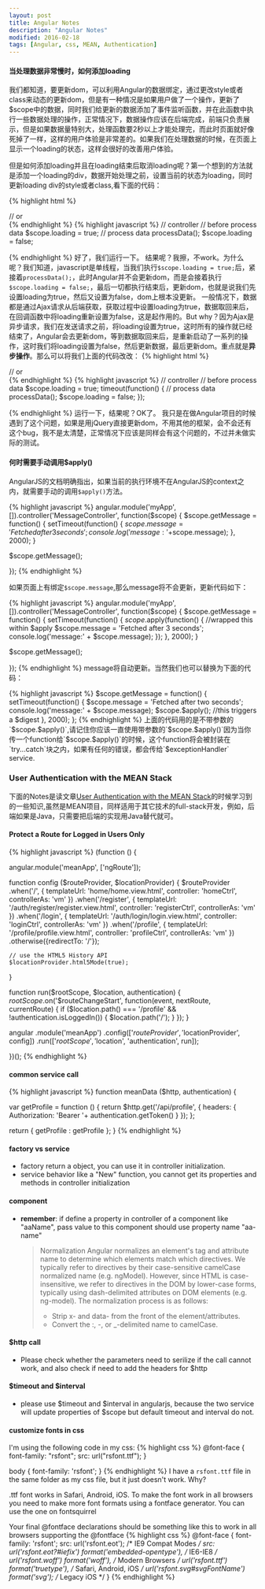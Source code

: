 ```yaml
---
layout: post
title: Angular Notes
description: "Angular Notes"
modified: 2016-02-18
tags: [Angular, css, MEAN, Authentication]
---
```


#### 当处理数据非常慢时，如何添加loading
我们都知道，要更新dom，可以利用Angular的数据绑定，通过更改style或者class来动态的更新dom，但是有一种情况是如果用户做了一个操作，更新了$scope中的数据，同时我们给更新的数据添加了事件监听函数，并在此函数中执行一些数据处理的操作，正常情况下，数据操作应该在后端完成，前端只负责展示，但是如果数据量特别大，处理函数要2秒以上才能处理完，而此时页面就好像死掉了一样，这样的用户体验是非常差的。如果我们在处理数据的时候，在页面上显示一个loading的状态，这样会很好的改善用户体验。
<!--more-->
但是如何添加loading并且在loading结束后取消loading呢？第一个想到的方法就是添加一个loading的div，数据开始处理之前，设置当前的状态为loading，同时更新loading div的style或者class,看下面的代码：

{% highlight html %}
<div id="loading" ng-style="{display: loading ? 'block' : 'none'}"></div>
// or
<div id="loading" ng-class="{show: loading}"></div>
{% endhighlight %}
{% highlight javascript %}
// controller
// before process data
$scope.loading = true;
// process data
processData();
$scope.loading = false;

{% endhighlight %}
好了，我们运行一下。
结果呢？我擦，不work。为什么呢？我们知道，javascript是单线程，当我们执行`$scope.loading = true;`后，紧接着`processData();`，此时Angular并不会更新dom，而是会接着执行`$scope.loading = false;`，最后一切都执行结束后，更新dom，也就是说我们先设置loading为true，然后又设置为false，dom上根本没更新。
一般情况下，数据都是通过Ajax请求从后端获取，获取过程中设置loading为true，数据取回来后，在回调函数中将loading重新设置为false，这是起作用的。But why？因为Ajax是异步请求，我们在发送请求之前，将loading设置为true，这时所有的操作就已经结束了，Angular会去更新dom，等到数据取回来后，是重新启动了一系列的操作，这时我们将loading设置为false，然后更新数据，最后更新dom。重点就是**异步操作**。那么可以将我们上面的代码改改：
{% highlight html %}
<div id="loading" ng-style="{display: loading ? 'block' : 'none'}"></div>
// or
<div id="loading" ng-class="{show: loading}"></div>
{% endhighlight %}
{% highlight javascript %}
// controller
// before process data
$scope.loading = true;
timeout(function() {
    // process data
    processData();
    $scope.loading = false;
});

{% endhighlight %}
运行一下，结果呢？OK了。
我只是在做Angular项目的时候遇到了这个问题，如果是用jQuery直接更新dom，不用其他的框架，会不会还有这个bug，我不是太清楚，正常情况下应该是同样会有这个问题的，不过并未做实际的测试。

#### 何时需要手动调用$apply()
AngularJS的文档明确指出，如果当前的执行环境不在AngularJS的context之内，就需要手动的调用`$apply()`方法。

{% highlight javascript %}
angular.module('myApp',[]).controller('MessageController', function($scope) {
  $scope.getMessage = function() {
    setTimeout(function() {
      $scope.message = 'Fetched after 3 seconds';
      console.log('message:'+$scope.message);
    }, 2000);
  }

  $scope.getMessage();

});
{% endhighlight %}

如果页面上有绑定`$scope.message`,那么message将不会更新，更新代码如下：

{% highlight javascript %}
angular.module('myApp',[]).controller('MessageController', function($scope) {
  $scope.getMessage = function() {
    setTimeout(function() {
      $scope.$apply(function() {
        //wrapped this within $apply
        $scope.message = 'Fetched after 3 seconds';
        console.log('message:' + $scope.message);
      });
    }, 2000);
  }

  $scope.getMessage();

});
{% endhighlight %}
message将自动更新。当然我们也可以替换为下面的代码：

{% highlight javascript %}
$scope.getMessage = function() {
  setTimeout(function() {
    $scope.message = 'Fetched after two seconds';
    console.log('message:' + $scope.message);
    $scope.$apply(); //this triggers a $digest
  }, 2000);
};
{% endhighlight %}
上面的代码用的是不带参数的`$scope.$apply()`,请记住你应该一直使用带参数的`$scope.$apply()`因为当你传一个function给`$scope.$apply()`的时候，这个function将会被封装在`try...catch`块之内，如果有任何的错误，都会传给`$exceptionHandler` service.

### User Authentication with the MEAN Stack

下面的Notes是读文章[User Authentication with the MEAN Stack](http://www.sitepoint.com/user-authenication-mean-stack/)的时候学习到的一些知识,虽然是MEAN项目，同样适用于其它技术的full-stack开发，例如，后端如果是Java，只需要把后端的实现用Java替代就可。

#### Protect a Route for Logged in Users Only

{% highlight javascript %}
(function () {

  angular.module('meanApp', ['ngRoute']);

  function config ($routeProvider, $locationProvider) {
    $routeProvider
      .when('/', {
        templateUrl: 'home/home.view.html',
        controller: 'homeCtrl',
        controllerAs: 'vm'
      })
      .when('/register', {
        templateUrl: '/auth/register/register.view.html',
        controller: 'registerCtrl',
        controllerAs: 'vm'
      })
      .when('/login', {
        templateUrl: '/auth/login/login.view.html',
        controller: 'loginCtrl',
        controllerAs: 'vm'
      })
      .when('/profile', {
        templateUrl: '/profile/profile.view.html',
        controller: 'profileCtrl',
        controllerAs: 'vm'
      })
      .otherwise({redirectTo: '/'});

    // use the HTML5 History API
    $locationProvider.html5Mode(true);
  }

  function run($rootScope, $location, authentication) {
    $rootScope.$on('$routeChangeStart', function(event, nextRoute, currentRoute) {
      if ($location.path() === '/profile' && !authentication.isLoggedIn()) {
        $location.path('/');
      }
    });
  }

  angular
    .module('meanApp')
    .config(['$routeProvider', '$locationProvider', config])
    .run(['$rootScope', '$location', 'authentication', run]);

})();
{% endhighlight %}

#### common service call

{% highlight javascript %}
function meanData ($http, authentication) {

  var getProfile = function () {
    return $http.get('/api/profile', {
      headers: {
        Authorization: 'Bearer '+ authentication.getToken()
      }
    });
  };

  return {
    getProfile : getProfile
  };
}
{% endhighlight %}


#### factory vs service
* factory return a object, you can use it in controller initialization.
* service behavior like a "New" function, you cannot get its properties and methods in controller initialization

#### component
* **remember**: if define a property in controller of a component like "aaName", pass value to this component should use property name "aa-name"

  > Normalization
  > Angular normalizes an element's tag and attribute name to determine which elements match which directives. We typically refer to directives by their case-sensitive camelCase normalized name (e.g. ngModel). However, since HTML is case-insensitive, we refer to directives in the DOM by lower-case forms, typically using dash-delimited attributes on DOM elements (e.g. ng-model).
  > The normalization process is as follows:
  > * Strip x- and data- from the front of the element/attributes.
  > * Convert the :, -, or _-delimited name to camelCase.

#### $http call
* Please check whether the parameters need to serilize if the call cannot work, and also check if need to add the headers for $http

#### $timeout and $interval
* please use $timeout and $interval in angularjs, because the two service will update properties of $scope but default timeout and interval do not.

#### customize fonts in css
I'm using the following code in my css:
{% highlight css %}
@font-face {
    font-family: "rsfont";
    src: url("rsfont.ttf");
}

body {
    font-family: 'rsfont';
}
{% endhighlight %}
I have a `rsfont.ttf` file in the same folder as my css file, but it just doesn't work. Why?

.ttf font works in Safari, Android, iOS. To make the font work in all browsers you need to make more font formats using a fontface generator. You can use the one on fontsquirrel

Your final @fontface declarations should be something like this to work in all browsers supporting the @fontface
{% highlight css %}
@font-face {
  font-family: 'rsfont';
  src: url('rsfont.eot'); /* IE9 Compat Modes */
  src: url('rsfont.eot?#iefix') format('embedded-opentype'), /* IE6-IE8 */
       url('rsfont.woff') format('woff'), /* Modern Browsers */
       url('rsfont.ttf')  format('truetype'), /* Safari, Android, iOS */
       url('rsfont.svg#svgFontName') format('svg'); /* Legacy iOS */
}
{% endhighlight %}
